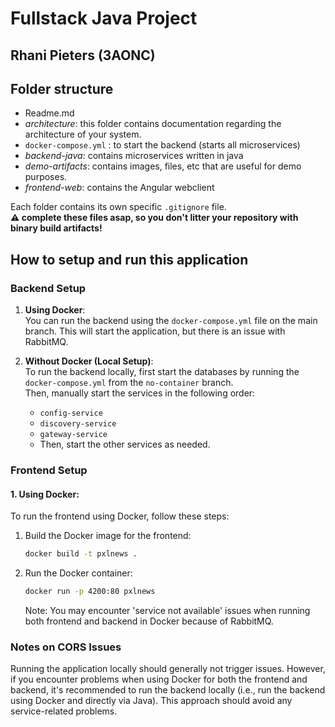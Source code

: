 # Fullstack Java Project

## Rhani Pieters (3AONC)

## Folder structure

- Readme.md
- _architecture_: this folder contains documentation regarding the architecture of your system.
- `docker-compose.yml` : to start the backend (starts all microservices)
- _backend-java_: contains microservices written in java
- _demo-artifacts_: contains images, files, etc that are useful for demo purposes.
- _frontend-web_: contains the Angular webclient

Each folder contains its own specific `.gitignore` file.  
**:warning: complete these files asap, so you don't litter your repository with binary build artifacts!**

## How to setup and run this application

### Backend Setup

1. **Using Docker**:  
   You can run the backend using the `docker-compose.yml` file on the main branch. This will start the application, but there is an issue with RabbitMQ.

2. **Without Docker (Local Setup)**:  
   To run the backend locally, first start the databases by running the `docker-compose.yml` from the `no-container` branch.  
   Then, manually start the services in the following order:
   - `config-service`
   - `discovery-service`
   - `gateway-service`
   - Then, start the other services as needed.

### Frontend Setup

#### 1. Using Docker:
To run the frontend using Docker, follow these steps:
1. Build the Docker image for the frontend:
   ```bash
   docker build -t pxlnews .
   ```
2. Run the Docker container:
   ```bash
   docker run -p 4200:80 pxlnews
   ```
   Note: You may encounter 'service not available' issues when running both frontend and backend in Docker because of RabbitMQ.

### Notes on CORS Issues

Running the application locally should generally not trigger issues. However, if you encounter problems when using Docker for both the frontend and backend, it's recommended to run the backend locally (i.e., run the backend using Docker and directly via Java). This approach should avoid any service-related problems.

